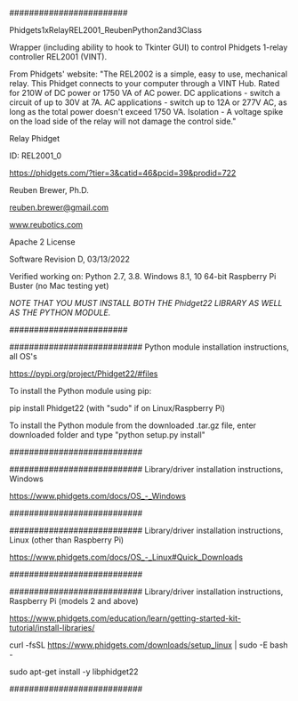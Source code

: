 ########################  

Phidgets1xRelayREL2001_ReubenPython2and3Class

Wrapper (including ability to hook to Tkinter GUI) to control Phidgets 1-relay controller REL2001 (VINT).

From Phidgets' website:
"The REL2002 is a simple, easy to use, mechanical relay.
This Phidget connects to your computer through a VINT Hub.
Rated for 210W of DC power or 1750 VA of AC power.
DC applications - switch a circuit of up to 30V at 7A.
AC applications - switch up to 12A or 277V AC, as long as the total power doesn't exceed 1750 VA.
Isolation - A voltage spike on the load side of the relay will not damage the control side."

Relay Phidget

ID: REL2001_0

https://phidgets.com/?tier=3&catid=46&pcid=39&prodid=722

Reuben Brewer, Ph.D.

reuben.brewer@gmail.com

www.reubotics.com

Apache 2 License

Software Revision D, 03/13/2022

Verified working on: 
Python 2.7, 3.8.
Windows 8.1, 10 64-bit
Raspberry Pi Buster 
(no Mac testing yet)

*NOTE THAT YOU MUST INSTALL BOTH THE Phidget22 LIBRARY AS WELL AS THE PYTHON MODULE.*

########################  

########################### Python module installation instructions, all OS's

https://pypi.org/project/Phidget22/#files

To install the Python module using pip:

pip install Phidget22       (with "sudo" if on Linux/Raspberry Pi)

To install the Python module from the downloaded .tar.gz file, enter downloaded folder and type "python setup.py install"

###########################

########################### Library/driver installation instructions, Windows

https://www.phidgets.com/docs/OS_-_Windows

###########################

########################### Library/driver installation instructions, Linux (other than Raspberry Pi)

https://www.phidgets.com/docs/OS_-_Linux#Quick_Downloads

###########################

########################### Library/driver installation instructions, Raspberry Pi (models 2 and above)

https://www.phidgets.com/education/learn/getting-started-kit-tutorial/install-libraries/

curl -fsSL https://www.phidgets.com/downloads/setup_linux | sudo -E bash -

sudo apt-get install -y libphidget22
 
###########################
